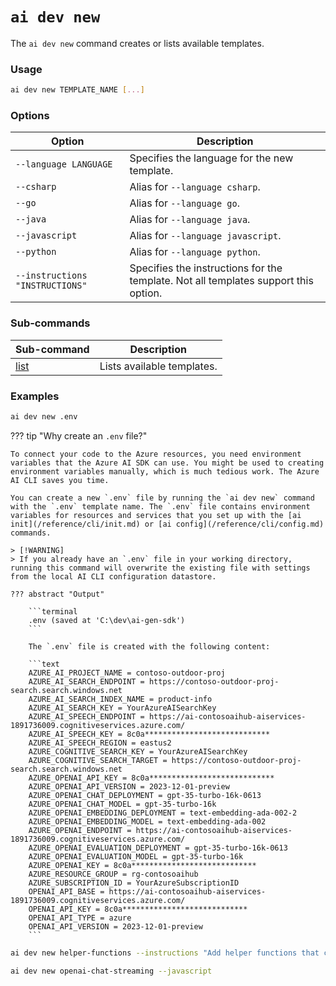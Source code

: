 # `ai dev new`

The `ai dev new` command creates or lists available templates.

### Usage

```bash
ai dev new TEMPLATE_NAME [...]
```

### Options

| Option                            | Description                                   |
|---------------------------------- |----------------------------------------------|
| `--language LANGUAGE`             | Specifies the language for the new template. |
| `--csharp`                        | Alias for `--language csharp`.               |
| `--go`                            | Alias for `--language go`.                   |
| `--java`                          | Alias for `--language java`.                 |
| `--javascript`                    | Alias for `--language javascript`.           |
| `--python`                        | Alias for `--language python`.               |
| `--instructions "INSTRUCTIONS"`   | Specifies the instructions for the template. Not all templates support this option. |

### Sub-commands

| Sub-command           | Description                                                                     |
|---------------------- |---------------------------------------------------------------------------------|
| [list](./list.md)     | Lists available templates.                                                      |

### Examples

``` bash title="Create an .env file containing Azure AI service settings"
ai dev new .env
```

??? tip "Why create an `.env` file?"

    To connect your code to the Azure resources, you need environment variables that the Azure AI SDK can use. You might be used to creating environment variables manually, which is much tedious work. The Azure AI CLI saves you time.

    You can create a new `.env` file by running the `ai dev new` command with the `.env` template name. The `.env` file contains environment variables for resources and services that you set up with the [ai init](/reference/cli/init.md) or [ai config](/reference/cli/config.md) commands.

    > [!WARNING]
    > If you already have an `.env` file in your working directory, running this command will overwrite the existing file with settings from the local AI CLI configuration datastore.

    ??? abstract "Output"

        ```terminal
        .env (saved at 'C:\dev\ai-gen-sdk')
        ```

        The `.env` file is created with the following content:

        ```text
        AZURE_AI_PROJECT_NAME = contoso-outdoor-proj
        AZURE_AI_SEARCH_ENDPOINT = https://contoso-outdoor-proj-search.search.windows.net
        AZURE_AI_SEARCH_INDEX_NAME = product-info
        AZURE_AI_SEARCH_KEY = YourAzureAISearchKey
        AZURE_AI_SPEECH_ENDPOINT = https://ai-contosoaihub-aiservices-1891736009.cognitiveservices.azure.com/
        AZURE_AI_SPEECH_KEY = 8c0a****************************
        AZURE_AI_SPEECH_REGION = eastus2
        AZURE_COGNITIVE_SEARCH_KEY = YourAzureAISearchKey
        AZURE_COGNITIVE_SEARCH_TARGET = https://contoso-outdoor-proj-search.search.windows.net
        AZURE_OPENAI_API_KEY = 8c0a****************************
        AZURE_OPENAI_API_VERSION = 2023-12-01-preview
        AZURE_OPENAI_CHAT_DEPLOYMENT = gpt-35-turbo-16k-0613
        AZURE_OPENAI_CHAT_MODEL = gpt-35-turbo-16k
        AZURE_OPENAI_EMBEDDING_DEPLOYMENT = text-embedding-ada-002-2
        AZURE_OPENAI_EMBEDDING_MODEL = text-embedding-ada-002
        AZURE_OPENAI_ENDPOINT = https://ai-contosoaihub-aiservices-1891736009.cognitiveservices.azure.com/
        AZURE_OPENAI_EVALUATION_DEPLOYMENT = gpt-35-turbo-16k-0613
        AZURE_OPENAI_EVALUATION_MODEL = gpt-35-turbo-16k
        AZURE_OPENAI_KEY = 8c0a****************************
        AZURE_RESOURCE_GROUP = rg-contosoaihub
        AZURE_SUBSCRIPTION_ID = YourAzureSubscriptionID
        OPENAI_API_BASE = https://ai-contosoaihub-aiservices-1891736009.cognitiveservices.azure.com/
        OPENAI_API_KEY = 8c0a****************************
        OPENAI_API_TYPE = azure
        OPENAI_API_VERSION = 2023-12-01-preview
        ```


``` bash title="Create a new helper-functions template with instructions"
ai dev new helper-functions --instructions "Add helper functions that can retrieve text from a HTTP GET request with a supplied URL."
```

``` bash title="Create a new openai-chat-streaming template in JavaScript"
ai dev new openai-chat-streaming --javascript
```
